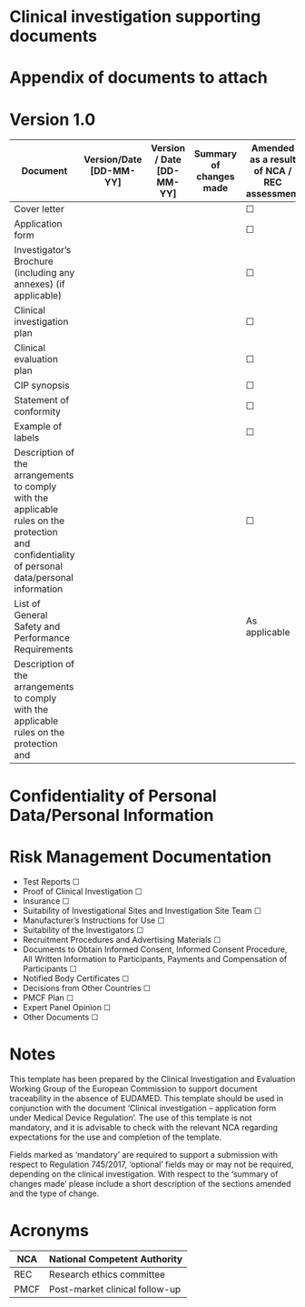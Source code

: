 # Clinical investigation supporting documents

# Appendix of documents to attach

# Version 1.0

|Document|Version/Date [DD-MM-YY]|Version / Date [DD-MM-YY]|Summary of changes made|Amended as a result of NCA / REC assessment|
|---|---|---|---|---|
|Cover letter| | | |☐|
|Application form| | | |☐|
|Investigator’s Brochure (including any annexes) (if applicable)| | | |☐|
|Clinical investigation plan| | | |☐|
|Clinical evaluation plan| | | |☐|
|CIP synopsis| | | |☐|
|Statement of conformity| | | |☐|
|Example of labels| | | |☐|
|Description of the arrangements to comply with the applicable rules on the protection and confidentiality of personal data/personal information| | | |☐|
|List of General Safety and Performance Requirements| | | |As applicable|
|Description of the arrangements to comply with the applicable rules on the protection and| | | | |
# Confidentiality of Personal Data/Personal Information

# Risk Management Documentation

- Test Reports ☐
- Proof of Clinical Investigation ☐
- Insurance ☐
- Suitability of Investigational Sites and Investigation Site Team ☐
- Manufacturer’s Instructions for Use ☐
- Suitability of the Investigators ☐
- Recruitment Procedures and Advertising Materials ☐
- Documents to Obtain Informed Consent, Informed Consent Procedure, All Written Information to Participants, Payments and Compensation of Participants ☐
- Notified Body Certificates ☐
- Decisions from Other Countries ☐
- PMCF Plan ☐
- Expert Panel Opinion ☐
- Other Documents ☐

# Notes

This template has been prepared by the Clinical Investigation and Evaluation Working Group of the European Commission to support document traceability in the absence of EUDAMED.
This template should be used in conjunction with the document ‘Clinical investigation – application form under Medical Device Regulation’. The use of this template is not mandatory, and it is advisable to check with the relevant NCA regarding expectations for the use and completion of the template.

Fields marked as ‘mandatory’ are required to support a submission with respect to Regulation 745/2017, ‘optional’ fields may or may not be required, depending on the clinical investigation. With respect to the ‘summary of changes made’ please include a short description of the sections amended and the type of change.

# Acronyms

|NCA|National Competent Authority|
|---|---|
|REC|Research ethics committee|
|PMCF|Post-market clinical follow-up|
